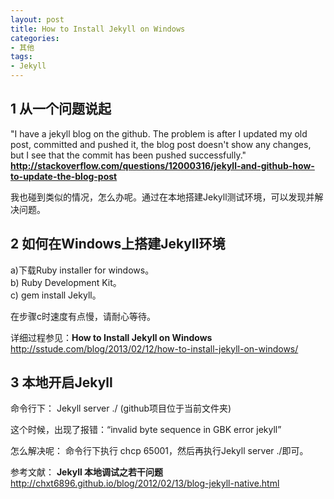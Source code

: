 ```yaml
---
layout: post  
title: How to Install Jekyll on Windows  
categories:  
- 其他  
tags:
- Jekyll
---
```

## 
## 1 从一个问题说起 ##
"I have a jekyll blog on the github. The problem is after I updated my old post, committed and pushed it, the blog post doesn't show any changes, but I see that the commit has been pushed successfully."  
**http://stackoverflow.com/questions/12000316/jekyll-and-github-how-to-update-the-blog-post**

我也碰到类似的情况，怎么办呢。通过在本地搭建Jekyll测试环境，可以发现并解决问题。

## 2 如何在Windows上搭建Jekyll环境 ##

a)下载Ruby installer for windows。  
b) Ruby Development Kit。  
c) gem install Jekyll。

在步骤c时速度有点慢，请耐心等待。

详细过程参见：**How to Install Jekyll on Windows**  
http://sstude.com/blog/2013/02/12/how-to-install-jekyll-on-windows/

## 3 本地开启Jekyll ##

命令行下： Jekyll server ./       (github项目位于当前文件夹)

这个时候，出现了报错：“invalid byte sequence in GBK error jekyll”

怎么解决呢：
命令行下执行 chcp 65001，然后再执行Jekyll server ./即可。

参考文献：
**Jekyll 本地调试之若干问题**  
http://chxt6896.github.io/blog/2012/02/13/blog-jekyll-native.html